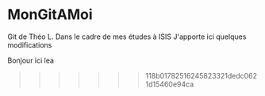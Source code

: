 # MonGitAMoi
Git de Théo L. Dans le cadre de mes études à ISIS
J'apporte ici quelques modifications

Bonjour ici lea 
>>>>>>> 118b01782516245823321dedc0621d15460e94ca
